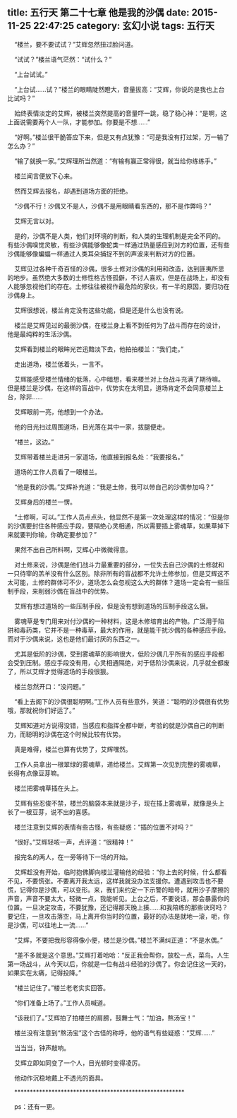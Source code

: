 title: 五行天 第二十七章 他是我的沙偶
date: 2015-11-25 22:47:25
category: 玄幻小说
tags: 五行天
---
&nbsp;&nbsp;&nbsp;&nbsp;“楼兰，要不要试试？”艾辉忽然扭过脸问道。

&nbsp;&nbsp;&nbsp;&nbsp;“试试？”楼兰语气茫然：“试什么？”

&nbsp;&nbsp;&nbsp;&nbsp;“上台试试。”

&nbsp;&nbsp;&nbsp;&nbsp;“上台试……试？”楼兰的眼睛陡然瞪大，音量拔高：“艾辉，你说的是我也上台比试吗？”

&nbsp;&nbsp;&nbsp;&nbsp;始终表情淡定的艾辉，被楼兰突然提高的音量吓一跳，稳了稳心神：“是啊，这上面说需要两个人一队，才能参加。你要是不想……”

&nbsp;&nbsp;&nbsp;&nbsp;“好啊。”楼兰很干脆答应下来，但是又有点犹豫：“可是我没有打过架，万一输了怎么办？”

&nbsp;&nbsp;&nbsp;&nbsp;“输了就换一家。”艾辉理所当然道：“有输有赢正常得很，就当给你练练手。”

&nbsp;&nbsp;&nbsp;&nbsp;楼兰闻言便放下心来。

&nbsp;&nbsp;&nbsp;&nbsp;然而艾辉去报名，却遇到道场方面的拒绝。

&nbsp;&nbsp;&nbsp;&nbsp;“沙偶不行！沙偶又不是人，沙偶不是用眼睛看东西的，那不是作弊吗？”

&nbsp;&nbsp;&nbsp;&nbsp;艾辉无言以对。

&nbsp;&nbsp;&nbsp;&nbsp;是的，沙偶不是人类，他们对环境的判断，和人类的生理机制是完全不同的。有些沙偶嗅觉灵敏，有些沙偶能够像蛇类一样通过热量感应到对方的位置，还有些沙偶能够像蝙蝠一样通过人类耳朵捕捉不到的声波来判断对方的位置。

&nbsp;&nbsp;&nbsp;&nbsp;艾辉见过各种千奇百怪的沙偶，很多土修对沙偶的利用和改造，达到匪夷所思的地步。虽然绝大多数的土修性格古怪孤僻，不讨人喜欢，但是在战场上，却没有人能够忽视他们的存在。土修往往被视作最危险的家伙，有一半的原因，要归功在沙偶身上。

&nbsp;&nbsp;&nbsp;&nbsp;艾辉很想说，楼兰肯定没有这些功能，但是还是什么也没有说。

&nbsp;&nbsp;&nbsp;&nbsp;楼兰是艾辉见过的最弱沙偶，在楼兰身上看不到任何为了战斗而存在的设计，他是最纯粹的生活沙偶。

&nbsp;&nbsp;&nbsp;&nbsp;艾辉看到楼兰的眼眸光芒迅黯淡下去，他拍拍楼兰：“我们走。”

&nbsp;&nbsp;&nbsp;&nbsp;走出道场，楼兰低着头，一言不。

&nbsp;&nbsp;&nbsp;&nbsp;艾辉能感受楼兰情绪的低落，心中暗想，看来楼兰对上台战斗充满了期待嘛。但是楼兰是沙偶，在这样的盲战中，优势实在太明显，道场肯定不会同意楼兰上台，除非……

&nbsp;&nbsp;&nbsp;&nbsp;艾辉眼前一亮，他想到一个办法。

&nbsp;&nbsp;&nbsp;&nbsp;他的目光扫过周围道场，目光落在其中一家，拔腿便走。

&nbsp;&nbsp;&nbsp;&nbsp;“楼兰，这边。”

&nbsp;&nbsp;&nbsp;&nbsp;艾辉带着楼兰走进另一家道场，他直接到报名处：“我要报名。”

&nbsp;&nbsp;&nbsp;&nbsp;道场的工作人员看了一眼楼兰。

&nbsp;&nbsp;&nbsp;&nbsp;“他是我的沙偶。”艾辉补充道：“我是土修，我可以带自己的沙偶参加吗？”

&nbsp;&nbsp;&nbsp;&nbsp;艾辉身后的楼兰一愣。

&nbsp;&nbsp;&nbsp;&nbsp;“土修啊，可以。”工作人员点点头，他显然不是第一次处理这样的情况：“但是你的沙偶要封住各种感应手段，要隔绝心灵相通，所以需要插上雾魂草，如果草掉下来就要判你输，你确定要参加？”

&nbsp;&nbsp;&nbsp;&nbsp;果然不出自己所料啊，艾辉心中微微得意。

&nbsp;&nbsp;&nbsp;&nbsp;对土修来说，沙偶是他们战斗力最重要的部分，一位失去自己沙偶的土修就和一只待宰的羔羊没有什么区别。除非所有的盲战都不允许土修参加，但是艾辉这不太可能，土修的群体可不少，道场怎么会忽视这么大的群体？道场一定会有一些压制手段，来削弱沙偶在盲战中的优势。

&nbsp;&nbsp;&nbsp;&nbsp;艾辉有想过道场的一些压制手段，但是没有想到道场的压制手段这么狠。

&nbsp;&nbsp;&nbsp;&nbsp;雾魂草是专门用来对付沙偶的一种材料，这是木修培育出的产物。广泛用于陷阱和毒药类，它并不是一种毒草，最大的作用，就是能干扰沙偶的各种感应手段。而对于沙偶来说，这也是他们最讨厌的东西之一。

&nbsp;&nbsp;&nbsp;&nbsp;尤其是低阶的沙偶，受到雾魂草的影响很大，低阶沙偶几乎所有的感应手段都会受到压制。感应手段没有用，心灵相通隔绝，对于低阶沙偶来说，几乎就全都废了，所以艾辉才觉得道场的手段很狠。

&nbsp;&nbsp;&nbsp;&nbsp;楼兰忽然开口：“没问题。”

&nbsp;&nbsp;&nbsp;&nbsp;“看上去阁下的沙偶很聪明啊。”工作人员有些意外，笑道：“聪明的沙偶很有优势哦，那就祝你们好运了。”

&nbsp;&nbsp;&nbsp;&nbsp;艾辉知道对方说得没错，当感应和指挥全都中断，考验的就是沙偶自己的判断力，而聪明的沙偶在这个时候比较有优势。

&nbsp;&nbsp;&nbsp;&nbsp;真是难得，楼兰也算有优势了，艾辉嘿然。

&nbsp;&nbsp;&nbsp;&nbsp;工作人员拿出一根翠绿的雾魂草，递给楼兰。艾辉第一次见到完整的雾魂草，长得有点像豆芽嘛。

&nbsp;&nbsp;&nbsp;&nbsp;楼兰把雾魂草插在头上。

&nbsp;&nbsp;&nbsp;&nbsp;艾辉有些忍俊不禁，楼兰的脑袋本来就是沙子，现在插上雾魂草，就像是头上长了一根豆芽，说不出的喜感。

&nbsp;&nbsp;&nbsp;&nbsp;楼兰注意到艾辉的表情有些古怪，有些疑惑：“插的位置不对吗？”

&nbsp;&nbsp;&nbsp;&nbsp;“很好。”艾辉轻咳一声，点评道：“很精神！”

&nbsp;&nbsp;&nbsp;&nbsp;报完名的两人，在一旁等待下一场的开始。

&nbsp;&nbsp;&nbsp;&nbsp;艾辉趁没有开始，临时抱佛脚向楼兰灌输他的经验：“你上去的时候，什么都看不见，不要慌张。不要离开我太远，这样我就没办法支援你。遭遇到攻击也不要慌，记得你是沙偶，可以变形。来，我们来约定一下示警的暗号，就用沙子摩擦的声音，声音不要太大，轻微一点，我能听见。上台之后，不要说话，那会暴露你的位置。一旦决定攻击，不要犹豫，还记得那天晚上揍……和我陪练的那些诀窍吗？要记住，一旦攻击落空，马上离开你当时的位置，最好的办法是就地一滚，呃，你是沙偶，可以往地上一流……”

&nbsp;&nbsp;&nbsp;&nbsp;“艾辉，不要把我形容得像小便，楼兰是沙偶。”楼兰不满纠正道：“不是水偶。”

&nbsp;&nbsp;&nbsp;&nbsp;“差不多就是这个意思。”艾辉打着哈哈：“反正我会帮你，放松一点，菜鸟。人生第一场战斗，从今天以后，你就是一位有战斗经验的沙偶了。你会记住这一天的，如果实在太痛，记得投降。”

&nbsp;&nbsp;&nbsp;&nbsp;“楼兰记住了。”楼兰老老实实回答。

&nbsp;&nbsp;&nbsp;&nbsp;“你们准备上场了。”工作人员喊道。

&nbsp;&nbsp;&nbsp;&nbsp;“该我们了。”艾辉拍了拍楼兰的肩膀，鼓舞士气：“加油，熬汤宝！”

&nbsp;&nbsp;&nbsp;&nbsp;楼兰没有注意到“熬汤宝”这个古怪的称呼，他的语气有些疑惑：“艾辉……”

&nbsp;&nbsp;&nbsp;&nbsp;当当当，钟声敲响。

&nbsp;&nbsp;&nbsp;&nbsp;艾辉立即如同变了一个人，目光顿时变得凌厉。

&nbsp;&nbsp;&nbsp;&nbsp;他动作沉稳地戴上不透光的面具。

&nbsp;&nbsp;&nbsp;&nbsp;*******************************************************

&nbsp;&nbsp;&nbsp;&nbsp;ps：还有一更。